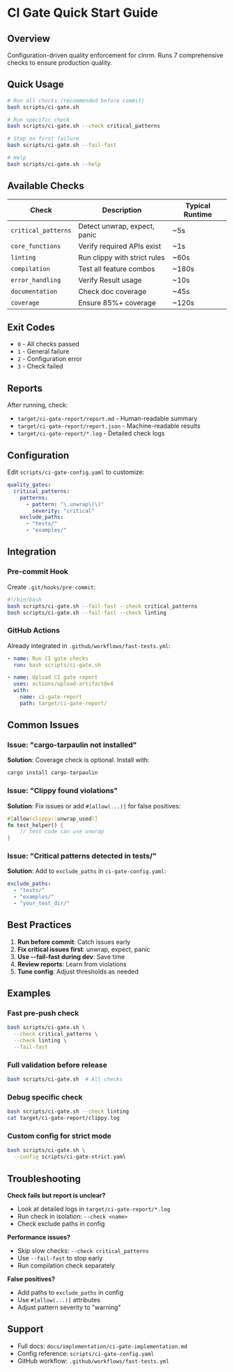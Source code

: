 # CI Gate Quick Start Guide

## Overview

Configuration-driven quality enforcement for clnrm. Runs 7 comprehensive checks to ensure production quality.

## Quick Usage

```bash
# Run all checks (recommended before commit)
bash scripts/ci-gate.sh

# Run specific check
bash scripts/ci-gate.sh --check critical_patterns

# Stop on first failure
bash scripts/ci-gate.sh --fail-fast

# Help
bash scripts/ci-gate.sh --help
```

## Available Checks

| Check | Description | Typical Runtime |
|-------|-------------|-----------------|
| `critical_patterns` | Detect unwrap, expect, panic | ~5s |
| `core_functions` | Verify required APIs exist | ~1s |
| `linting` | Run clippy with strict rules | ~60s |
| `compilation` | Test all feature combos | ~180s |
| `error_handling` | Verify Result usage | ~10s |
| `documentation` | Check doc coverage | ~45s |
| `coverage` | Ensure 85%+ coverage | ~120s |

## Exit Codes

- `0` - All checks passed
- `1` - General failure
- `2` - Configuration error
- `3` - Check failed

## Reports

After running, check:
- `target/ci-gate-report/report.md` - Human-readable summary
- `target/ci-gate-report/report.json` - Machine-readable results
- `target/ci-gate-report/*.log` - Detailed check logs

## Configuration

Edit `scripts/ci-gate-config.yaml` to customize:

```yaml
quality_gates:
  critical_patterns:
    patterns:
      - pattern: "\.unwrap\(\)"
        severity: "critical"
    exclude_paths:
      - "tests/"
      - "examples/"
```

## Integration

### Pre-commit Hook

Create `.git/hooks/pre-commit`:

```bash
#!/bin/bash
bash scripts/ci-gate.sh --fail-fast --check critical_patterns
bash scripts/ci-gate.sh --fail-fast --check linting
```

### GitHub Actions

Already integrated in `.github/workflows/fast-tests.yml`:

```yaml
- name: Run CI gate checks
  run: bash scripts/ci-gate.sh

- name: Upload CI gate report
  uses: actions/upload-artifact@v4
  with:
    name: ci-gate-report
    path: target/ci-gate-report/
```

## Common Issues

### Issue: "cargo-tarpaulin not installed"
**Solution**: Coverage check is optional. Install with:
```bash
cargo install cargo-tarpaulin
```

### Issue: "Clippy found violations"
**Solution**: Fix issues or add `#[allow(...)]` for false positives:
```rust
#[allow(clippy::unwrap_used)]
fn test_helper() {
    // test code can use unwrap
}
```

### Issue: "Critical patterns detected in tests/"
**Solution**: Add to `exclude_paths` in `ci-gate-config.yaml`:
```yaml
exclude_paths:
  - "tests/"
  - "examples/"
  - "your_test_dir/"
```

## Best Practices

1. **Run before commit**: Catch issues early
2. **Fix critical issues first**: unwrap, expect, panic
3. **Use --fail-fast during dev**: Save time
4. **Review reports**: Learn from violations
5. **Tune config**: Adjust thresholds as needed

## Examples

### Fast pre-push check
```bash
bash scripts/ci-gate.sh \
  --check critical_patterns \
  --check linting \
  --fail-fast
```

### Full validation before release
```bash
bash scripts/ci-gate.sh  # All checks
```

### Debug specific check
```bash
bash scripts/ci-gate.sh --check linting
cat target/ci-gate-report/clippy.log
```

### Custom config for strict mode
```bash
bash scripts/ci-gate.sh \
  --config scripts/ci-gate-strict.yaml
```

## Troubleshooting

**Check fails but report is unclear?**
- Look at detailed logs in `target/ci-gate-report/*.log`
- Run check in isolation: `--check <name>`
- Check exclude paths in config

**Performance issues?**
- Skip slow checks: `--check critical_patterns`
- Use `--fail-fast` to stop early
- Run compilation check separately

**False positives?**
- Add paths to `exclude_paths` in config
- Use `#[allow(...)]` attributes
- Adjust pattern severity to "warning"

## Support

- Full docs: `docs/implementation/ci-gate-implementation.md`
- Config reference: `scripts/ci-gate-config.yaml`
- GitHub workflow: `.github/workflows/fast-tests.yml`
